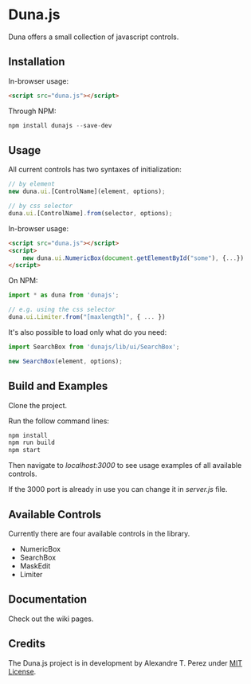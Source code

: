 # Duna.js <!-- markdownlint-disable MD033 -->

Duna offers a small collection of javascript controls.

## Installation

In-browser usage:

```html
<script src="duna.js"></script>
```

Through NPM:

```javascript
npm install dunajs --save-dev
```

## Usage

All current controls has two syntaxes of initialization:

```javascript
// by element
new duna.ui.[ControlName](element, options);

// by css selector
duna.ui.[ControlName].from(selector, options);
```

In-browser usage:

```html
<script src="duna.js"></script>
<script>
    new duna.ui.NumericBox(document.getElementById("some"), {...})
</script>
```

On NPM:

```javascript
import * as duna from 'dunajs';

// e.g. using the css selector
duna.ui.Limiter.from("[maxlength]", { ... })
```

It's also possible to load only what do you need:

```javascript
import SearchBox from 'dunajs/lib/ui/SearchBox';

new SearchBox(element, options);
```

## Build and Examples

Clone the project.

Run the follow command lines:

```sh
npm install
npm run build
npm start
```

Then navigate to *localhost:3000* to see usage examples of all available controls.

If the 3000 port is already in use you can change it in *server.js* file.

## Available Controls

Currently there are four available controls in the library.

- NumericBox
- SearchBox
- MaskEdit
- Limiter

## Documentation

Check out the wiki pages.

## Credits

The Duna.js project is in development by Alexandre T. Perez under [MIT License](LICENSE).
